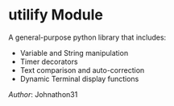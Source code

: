 # utilify Module

A general-purpose python library that includes:
- Variable and String manipulation
- Timer decorators
- Text comparison and auto-correction
- Dynamic Terminal display functions

_Author_: Johnathon31 